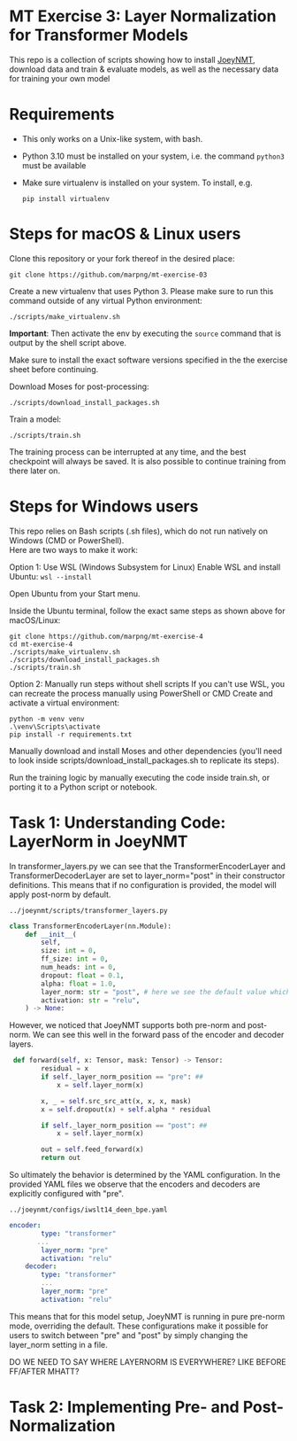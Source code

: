 # MT Exercise 3: Layer Normalization for Transformer Models

This repo is a collection of scripts showing how to install [JoeyNMT](https://github.com/joeynmt/joeynmt), download
data and train & evaluate models, as well as the necessary data for training your own model

# Requirements

- This only works on a Unix-like system, with bash.
- Python 3.10 must be installed on your system, i.e. the command `python3` must be available
- Make sure virtualenv is installed on your system. To install, e.g.

    `pip install virtualenv`

# Steps for macOS & Linux users

Clone this repository or your fork thereof in the desired place:

    git clone https://github.com/marpng/mt-exercise-03

Create a new virtualenv that uses Python 3. Please make sure to run this command outside of any virtual Python environment:

    ./scripts/make_virtualenv.sh

**Important**: Then activate the env by executing the `source` command that is output by the shell script above.

Make sure to install the exact software versions specified in the the exercise sheet before continuing.

Download Moses for post-processing:

    ./scripts/download_install_packages.sh


Train a model:

    ./scripts/train.sh

The training process can be interrupted at any time, and the best checkpoint will always be saved. It is also possible to continue training from there later on.

# Steps for Windows users

This repo relies on Bash scripts (.sh files), which do not run natively on Windows (CMD or PowerShell).  
Here are two ways to make it work:

Option 1: Use WSL (Windows Subsystem for Linux)
Enable WSL and install Ubuntu: `wsl --install`

Open Ubuntu from your Start menu.

Inside the Ubuntu terminal, follow the exact same steps as shown above for macOS/Linux:
```
git clone https://github.com/marpng/mt-exercise-4
cd mt-exercise-4
./scripts/make_virtualenv.sh
./scripts/download_install_packages.sh
./scripts/train.sh
```     

Option 2: Manually run steps without shell scripts
If you can't use WSL, you can recreate the process manually using PowerShell or CMD
Create and activate a virtual environment:
```
python -m venv venv
.\venv\Scripts\activate
pip install -r requirements.txt
```
Manually download and install Moses and other dependencies (you'll need to look inside scripts/download_install_packages.sh to replicate its steps).

Run the training logic by manually executing the code inside train.sh, or porting it to a Python script or notebook.


# Task 1: Understanding Code: LayerNorm in JoeyNMT

In transformer_layers.py we can see that the TransformerEncoderLayer and TransformerDecoderLayer are set to layer_norm="post" in their constructor definitions. This means that if no configuration is provided, the model will apply post-norm by default.

    ../joeynmt/scripts/transformer_layers.py 


``` python
class TransformerEncoderLayer(nn.Module):
    def __init__(
        self,
        size: int = 0,
        ff_size: int = 0,
        num_heads: int = 0,
        dropout: float = 0.1,
        alpha: float = 1.0,
        layer_norm: str = "post", # here we see the default value which is post-normalization
        activation: str = "relu",
    ) -> None:
```

However, we noticed that JoeyNMT supports both pre-norm and post-norm. We can see this well in the forward pass of the encoder and decoder layers.

``` python
 def forward(self, x: Tensor, mask: Tensor) -> Tensor:
        residual = x
        if self._layer_norm_position == "pre": ##
            x = self.layer_norm(x)

        x, _ = self.src_src_att(x, x, x, mask)
        x = self.dropout(x) + self.alpha * residual

        if self._layer_norm_position == "post": ##
            x = self.layer_norm(x)

        out = self.feed_forward(x)
        return out
```


So ultimately the behavior is determined by the YAML configuration. In the provided YAML files we observe that the encoders and decoders are explicitly configured with "pre".

    ../joeynmt/configs/iwslt14_deen_bpe.yaml

``` yaml
encoder:
        type: "transformer"
       ...
        layer_norm: "pre"
        activation: "relu"
    decoder:
        type: "transformer"
        ...
        layer_norm: "pre"
        activation: "relu"
```
This means that for this model setup, JoeyNMT is running in pure pre-norm mode, overriding the default. These configurations make it possible for users to switch between "pre" and "post" by simply changing the layer_norm setting in a file.


DO WE NEED TO SAY WHERE LAYERNORM IS EVERYWHERE? LIKE BEFORE FF/AFTER MHATT?

# Task 2: Implementing Pre- and Post-Normalization